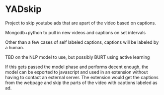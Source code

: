 # YADskip
Project to skip youtube ads that are apart of the video based on captions.

Mongodb+python to pull in new videos and captions on set intervals

Other than a few cases of self labeled captions, captions will be labeled by a human.

TBD on the NLP model to use, but possibly BURT using active learning

If this gets passed the model phase and performs decent enough, the model can be exported to javascript and used in an extension without having to contact an external server. The extension would get the captions from the webpage and skip the parts of the video with captions labeled as ad. 